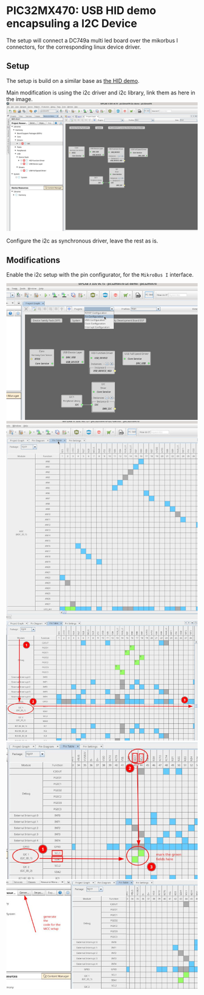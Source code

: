 # PIC32MX470: USB HID demo encapsuling a I2C Device

The setup will connect a DC749a multi led board over the mikorbus I
connectors, for the corresponding linux device driver.  

## Setup

The setup is build on a similar base as [the HID demo](../pic32mx470__01-hid-demo).  

Main modification is using the i2c driver and i2c library, link them as here in the image.  
![MCC setup](./pics/pic32mx470.jpg)  

Configure the i2c as synchronous driver, leave the rest as is.  

## Modifications

Enable the i2c setup with the pin configurator, for the `MikroBus I` interface.  

![setup0010](./pics/0010.jpg)  
![setup0020](./pics/0020.jpg)  
![setup0030](./pics/0030.jpg)  
![setup0040](./pics/0040.jpg)  
![setup0050](./pics/0050.jpg)  

